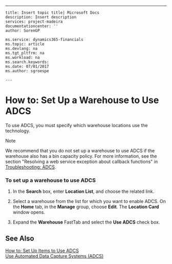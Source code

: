 ---
    title: Insert topic title| Microsoft Docs
    description: Insert description
    services: project-madeira
    documentationcenter: ''
    author: SorenGP

    ms.service: dynamics365-financials
    ms.topic: article
    ms.devlang: na
    ms.tgt_pltfrm: na
    ms.workload: na
    ms.search.keywords:
    ms.date: 07/01/2017
    ms.author: sgroespe

    ---
# How to: Set Up a Warehouse to Use ADCS
To use ADCS, you must specify which warehouse locations use the technology.  
  
> [!NOTE]  
>  We recommend that you do not set up a warehouse to use ADCS if the warehouse also has a bin capacity policy. For more information, see the section "Resolving a web service exception about callback functions" in [Troubleshooting: ADCS](../Topic/Troubleshooting:%20ADCS.md).  
  
### To set up a warehouse to use ADCS  
  
1.  In the **Search** box, enter **Location List**, and choose the related link.  
  
2.  Select a warehouse from the list for which you want to enable ADCS. On the **Home** tab, in the **Manage** group, choose **Edit**. The **Location Card** window opens.  
  
3.  Expand the **Warehouse** FastTab and select the **Use ADCS** check box.  
  
## See Also  
 [How to: Set Up Items to Use ADCS](../WarehouseActivities/how-to-set-up-items-to-use-adcs.md)   
 [Use Automated Data Capture Systems \(ADCS\)](../WarehouseActivities/use-automated-data-capture-systems-adcs-.md)